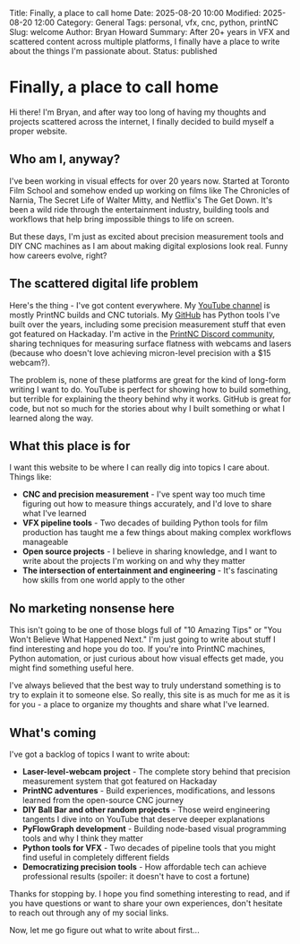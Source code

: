 Title: Finally, a place to call home
Date: 2025-08-20 10:00
Modified: 2025-08-20 12:00
Category: General
Tags: personal, vfx, cnc, python, printNC
Slug: welcome
Author: Bryan Howard
Summary: After 20+ years in VFX and scattered content across multiple platforms, I finally have a place to write about the things I'm passionate about.
Status: published

# Finally, a place to call home

Hi there! I'm Bryan, and after way too long of having my thoughts and projects scattered across the internet, I finally decided to build myself a proper website.

## Who am I, anyway?

I've been working in visual effects for over 20 years now. Started at Toronto Film School and somehow ended up working on films like The Chronicles of Narnia, The Secret Life of Walter Mitty, and Netflix's The Get Down. It's been a wild ride through the entertainment industry, building tools and workflows that help bring impossible things to life on screen.

But these days, I'm just as excited about precision measurement tools and DIY CNC machines as I am about making digital explosions look real. Funny how careers evolve, right?

## The scattered digital life problem

Here's the thing - I've got content everywhere. My [YouTube channel](https://youtube.com/@BryanHoward) is mostly PrintNC builds and CNC tutorials. My [GitHub](https://github.com/bhowiebkr) has Python tools I've built over the years, including some precision measurement stuff that even got featured on Hackaday. I'm active in the [PrintNC Discord community](https://discord.com/invite/printnc-diy-cnc-hobby-machining-making-648972213734604807), sharing techniques for measuring surface flatness with webcams and lasers (because who doesn't love achieving micron-level precision with a $15 webcam?).

The problem is, none of these platforms are great for the kind of long-form writing I want to do. YouTube is perfect for showing how to build something, but terrible for explaining the theory behind why it works. GitHub is great for code, but not so much for the stories about why I built something or what I learned along the way.

## What this place is for

I want this website to be where I can really dig into topics I care about. Things like:

- **CNC and precision measurement** - I've spent way too much time figuring out how to measure things accurately, and I'd love to share what I've learned
- **VFX pipeline tools** - Two decades of building Python tools for film production has taught me a few things about making complex workflows manageable
- **Open source projects** - I believe in sharing knowledge, and I want to write about the projects I'm working on and why they matter
- **The intersection of entertainment and engineering** - It's fascinating how skills from one world apply to the other

## No marketing nonsense here

This isn't going to be one of those blogs full of "10 Amazing Tips" or "You Won't Believe What Happened Next." I'm just going to write about stuff I find interesting and hope you do too. If you're into PrintNC machines, Python automation, or just curious about how visual effects get made, you might find something useful here.

I've always believed that the best way to truly understand something is to try to explain it to someone else. So really, this site is as much for me as it is for you - a place to organize my thoughts and share what I've learned.

## What's coming

I've got a backlog of topics I want to write about:

- **Laser-level-webcam project** - The complete story behind that precision measurement system that got featured on Hackaday
- **PrintNC adventures** - Build experiences, modifications, and lessons learned from the open-source CNC journey
- **DIY Ball Bar and other random projects** - Those weird engineering tangents I dive into on YouTube that deserve deeper explanations
- **PyFlowGraph development** - Building node-based visual programming tools and why I think they matter
- **Python tools for VFX** - Two decades of pipeline tools that you might find useful in completely different fields
- **Democratizing precision tools** - How affordable tech can achieve professional results (spoiler: it doesn't have to cost a fortune)

Thanks for stopping by. I hope you find something interesting to read, and if you have questions or want to share your own experiences, don't hesitate to reach out through any of my social links.

Now, let me go figure out what to write about first...
